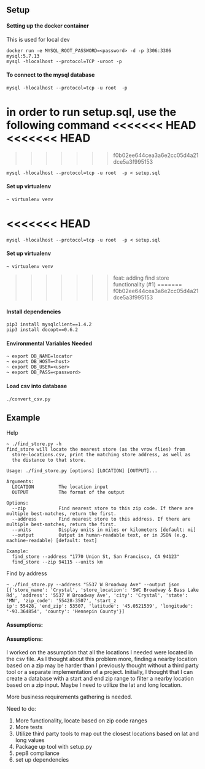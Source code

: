 ## Setup

#### Setting up the docker container 
This is used for local dev
```
docker run -e MYSQL_ROOT_PASSWORD=<password> -d -p 3306:3306 mysql:5.7.13
mysql -hlocalhost --protocol=TCP -uroot -p
```

#### To connect to the mysql database

`mysql -hlocalhost --protocol=tcp -u root  -p`

in order to run setup.sql, use the following command
<<<<<<< HEAD
<<<<<<< HEAD
=======
>>>>>>> f0b02ee644cea3a6e2cc05d4a21dce5a3f995153

`mysql -hlocalhost --protocol=tcp -u root  -p < setup.sql`

#### Set up virtualenv
`~ virtualenv venv`

<<<<<<< HEAD
=======

`mysql -hlocalhost --protocol=tcp -u root  -p < setup.sql`

#### Set up virtualenv
`~ virtualenv venv`

>>>>>>> feat: adding find store functionality (#1)
=======
>>>>>>> f0b02ee644cea3a6e2cc05d4a21dce5a3f995153
#### Install dependencies
```
pip3 install mysqlclient==1.4.2
pip3 install docopt==0.6.2
```

#### Environmental Variables Needed
```
~ export DB_NAME=locator
~ export DB_HOST=<host>
~ export DB_USER=<user>
~ export DB_PASS=<password> 
```

#### Load csv into database
```
./convert_csv.py
```

## Example
Help
```
~ ./find_store.py -h
find_store will locate the nearest store (as the vrow flies) from
  store-locations.csv, print the matching store address, as well as
  the distance to that store.

Usage: ./find_store.py [options] [LOCATION] [OUTPUT]...

Arguments:
  LOCATION         The location input
  OUTPUT           The format of the output

Options:
  --zip            Find nearest store to this zip code. If there are multiple best-matches, return the first.
  --address        Find nearest store to this address. If there are multiple best-matches, return the first.
  --units          Display units in miles or kilometers [default: mi]
  --output         Output in human-readable text, or in JSON (e.g. machine-readable) [default: text]

Example:
  find_store --address "1770 Union St, San Francisco, CA 94123"
  find_store --zip 94115 --units km
```
Find by address

```
~ ./find_store.py --address "5537 W Broadway Ave" --output json
[{'store_name': 'Crystal', 'store_location': 'SWC Broadway & Bass Lake Rd', 'address': '5537 W Broadway Ave', 'city': 'Crystal', 'state': 'MN', 'zip_code': '55428-3507', 'start_z
ip': 55428, 'end_zip': 53507, 'latitude': '45.0521539', 'longitude': '-93.364854', 'county': 'Hennepin County'}]
```

#### Assumptions:


#### Assumptions:
I worked on the assumption that all the locations I needed were located in the csv file.  As I thought about this
problem more, finding a nearby location based on a zip may be harder than I previously thought without a third party
tool or a separate implementation of a project.  Initially, I thought that I can create a database with a start and 
end zip range to filter a nearby location based on a zip input.  Maybe I need to utilize the lat and long location.

More business requirements gathering is needed.

Need to do:
1) More functionality, locate based on zip code ranges
2) More tests
3) Utilize third party tools to map out the closest locations based on lat and long values
4) Package up tool with setup.py
5) pep8 compliance
6) set up dependencies


